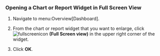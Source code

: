 ### Opening a Chart or Report Widget in Full Screen View

1.  Navigate to menu:Overview\[Dashboard\].

2.  From the chart or report widget that you want to enlarge, click
    ![fullscreenicon](../images/fullscreenicon.png) **(Full Screen view)**
    in the upper right corner of the widget.

3.  Click **OK**.
